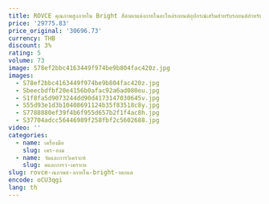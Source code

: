 ```yaml
---
title: ROVCE คุณภาพสูงภายใน Bright สีดําตกแต่งภายในอะไหล่รถยนต์อุปกรณ์เสริมสําหรับรถยนต์สําหรับ Land Rover Defender L663
price: '29775.83'
price_original: '30696.73'
currency: THB
discount: 3%
rating: 5
volume: 73
image: S78ef2bbc4163449f974be9b804fac420z.jpg
images:
  - S78ef2bbc4163449f974be9b804fac420z.jpg
  - Sbeecbdfbf20e4156b0afac92a6ad080eu.jpg
  - S1f8fa5d9073244dd90d4173147030645v.jpg
  - S55d93e1d3b10408691124b35f83518c8y.jpg
  - S7788880ef39f4b6f955d657b2f1f4ac8h.jpg
  - S37704adcc56446989f258fbf2c5602688.jpg
video: ''
categories:
  - name: เครื่องมือ
    slug: เคร-องม
  - name: วัดและการวิเคราะห์
    slug: ดและการว-เคราะห
slug: rovce-ณภาพส-งภายใน-bright-าตกแต
encode: oCU3qgi
lang: th
---
```

  